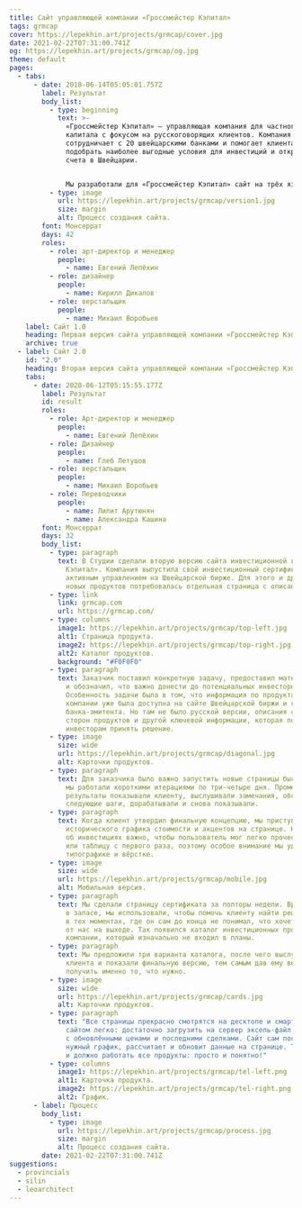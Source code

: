 ```yaml
---
title: Сайт управляющей компании «Гроссмейстер Кэпитал»
tags: grmcap
cover: https://lepekhin.art/projects/grmcap/cover.jpg
date: 2021-02-22T07:31:00.741Z
og: https://lepekhin.art/projects/grmcap/og.jpg
theme: default
pages:
  - tabs:
      - date: 2018-06-14T05:05:01.757Z
        label: Результат
        body_list:
          - type: beginning
            text: >-
              «Гроссмейстер Кэпитал» — управляющая компания для частного
              капитала с фокусом на русскоговорящих клиентов. Компания
              сотрудничает с 20 швейцарскими банками и помогает клиентам
              подобрать наиболее выгодные условия для инвестиций и открытия
              счета в Швейцарии.


              Мы разработали для «Гроссмейстер Кэпитал» сайт на трёх языках: русском, английском и немецком.
          - type: image
            url: https://lepekhin.art/projects/grmcap/version1.jpg
            size: margin
            alt: Процесс создания сайта.
        font: Монсеррат
        days: 42
        roles:
          - role: арт-директор и менеджер
            people:
              - name: Евгений Лепёхин
          - role: дизайнер
            people:
              - name: Кирилл Дикалов
          - role: верстальщик
            people:
              - name: Михаил Воробьев
    label: Сайт 1.0
    heading: Первая версия сайта управляющей компании «Гроссмейстер Кэпитал»
    archive: true
  - label: Сайт 2.0
    id: "2.0"
    heading: Вторая версия сайта управляющей компании «Гроссмейстер Кэпитал»
    tabs:
      - date: 2020-06-12T05:15:55.177Z
        label: Результат
        id: result
        roles:
          - role: Арт-директор и менеджер
            people:
              - name: Евгений Лепёхин
          - role: Дизайнер
            people:
              - name: Глеб Летушов
          - role: верстальщик
            people:
              - name: Михаил Воробьев
          - role: Переводчики
            people:
              - name: Лилит Арутюнян
              - name: Александра Кашина
        font: Монсеррат
        days: 32
        body_list:
          - type: paragraph
            text: В Студии сделали вторую версию сайта инвестиционной компании «Гроссмейстер
              Кэпитал». Компания выпустила свой инвестиционный сертификат с
              активным управлением на Швейцарской бирже. Для этого и других
              новых продуктов потребовалась отдельная страница с описанием.
          - type: link
            link: grmcap.com
            url: https://grmcap.com/
          - type: columns
            image1: https://lepekhin.art/projects/grmcap/top-left.jpg
            alt1: Страница продукта.
            image2: https://lepekhin.art/projects/grmcap/top-right.jpg
            alt2: Каталог продуктов.
            background: "#F0F0F0"
          - type: paragraph
            text: Заказчик поставил конкретную задачу, предоставил материалы для анализа
              и обозначил, что важно донести до потенциальных инвесторов.
              Особенность задачи была в том, что информация по продуктам
              компании уже была доступна на сайте Швейцарской биржи и сайте
              банка-эмитента. Но там не было русской версии, описания сильных
              сторон продуктов и другой ключевой информации, которая помогла бы
              инвесторам принять решение.
          - type: image
            size: wide
            url: https://lepekhin.art/projects/grmcap/diagonal.jpg
            alt: Карточки продуктов.
          - type: paragraph
            text: Для заказчика было важно запустить новые страницы быстро. Поэтому
              мы работали короткими итерациями по три-четыре дня. Промежуточные
              результаты показывали клиенту, выслушивали замечания, обсуждали
              следующие шаги, дорабатывали и снова показывали.
          - type: paragraph
            text: Когда клиент утвердил финальную концепцию, мы приступили к проработке
              исторического графика стоимости и акцентов на странице. На сайте
              об инвестициях важно, чтобы пользователь мог легко прочесть график
              или таблицу с первого раза, поэтому особое внимание мы уделили
              типографике и вёрстке.
          - type: image
            size: wide
            url: https://lepekhin.art/projects/grmcap/mobile.jpg
            alt: Мобильная версия.
          - type: paragraph
            text: Мы сделали страницу сертификата за полторы недели. Время, которое осталось
              в запасе, мы использовали, чтобы помочь клиенту найти решения
              в тех моментах, где он сам до конца не понимал, что хочет получить
              от нас на выходе. Так появился каталог инвестиционных продуктов
              компании, который изначально не входил в планы.
          - type: paragraph
            text: Мы предложили три варианта каталога, после чего выслушали пожелания
              клиента и показали финальную версию, тем самым дав ему возможность
              получить именно то, что нужно.
          - type: image
            size: wide
            url: https://lepekhin.art/projects/grmcap/cards.jpg
            alt: Карточки продуктов.
          - type: paragraph
            text: "Все страницы прекрасно смотрятся на десктопе и смартфонах. Управлять
              сайтом легко: достаточно загрузить на сервер эксель-файл
              с обновлёнными ценами и последними сделками. Сайт сам построит
              нужный график, рассчитает и обновит данные на странице. Только так
              и должно работать все продукты: просто и понятно!"
          - type: columns
            image1: https://lepekhin.art/projects/grmcap/tel-left.png
            alt1: Карточка продукта.
            image2: https://lepekhin.art/projects/grmcap/tel-right.png
            alt2: График.
      - label: Процесс
        body_list:
          - type: image
            url: https://lepekhin.art/projects/grmcap/process.jpg
            size: margin
            alt: Процесс создания сайта.
        date: 2021-02-22T07:31:00.741Z
suggestions:
  - provincials
  - silin
  - leoarchitect
---
```

